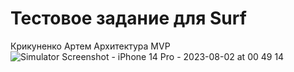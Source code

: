 # Тестовое задание для Surf
Крикуненко Артем
Архитектура MVP
![Simulator Screenshot - iPhone 14 Pro - 2023-08-02 at 00 49 14]("https://github.com/Looniye/ProfileApp/assets/40362717/1ffe3e4c-e533-47b7-98c1-b1ad3377d01b" "height=300px")
